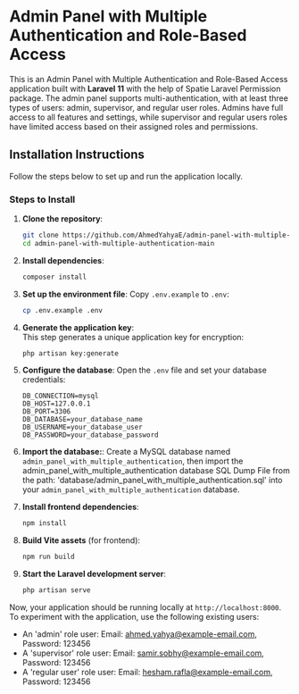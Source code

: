 # Admin Panel with Multiple Authentication and Role-Based Access

This is an Admin Panel with Multiple Authentication and Role-Based Access application built with **Laravel 11** with the help of Spatie Laravel Permission package. The admin panel supports multi-authentication, with at least three types of users: admin, supervisor, and regular user roles. Admins have full access to all features and settings, while supervisor and regular users roles have limited access based on their assigned roles and permissions.


## Installation Instructions

Follow the steps below to set up and run the application locally.


### Steps to Install

1. **Clone the repository**:
    ```bash
    git clone https://github.com/AhmedYahyaE/admin-panel-with-multiple-authentication.git
    cd admin-panel-with-multiple-authentication-main
    ```

2. **Install dependencies**:
    ```bash
    composer install
    ```

3. **Set up the environment file**:
    Copy `.env.example` to `.env`:
    ```bash
    cp .env.example .env
    ```

4. **Generate the application key**:  
    This step generates a unique application key for encryption:  
    ```bash
    php artisan key:generate
    ```

5. **Configure the database**:
    Open the `.env` file and set your database credentials:
    ```env
    DB_CONNECTION=mysql
    DB_HOST=127.0.0.1
    DB_PORT=3306
    DB_DATABASE=your_database_name
    DB_USERNAME=your_database_user
    DB_PASSWORD=your_database_password
    ```

6. **Import the database:**:
    Create a MySQL database named `admin_panel_with_multiple_authentication`, then import the admin_panel_with_multiple_authentication database SQL Dump File from the path: 'database/admin_panel_with_multiple_authentication.sql' into your `admin_panel_with_multiple_authentication` database.

7. **Install frontend dependencies**:
    ```bash
    npm install
    ```

8. **Build Vite assets** (for frontend):
    ```bash
    npm run build
    ```

9. **Start the Laravel development server**:
    ```bash
    php artisan serve
    ```

Now, your application should be running locally at `http://localhost:8000`. To experiment with the application, use the following existing users: 
- An 'admin' role user: Email: ahmed.yahya@example-email.com, Password: 123456
- A 'supervisor' role user: Email: samir.sobhy@example-email.com, Password: 123456
- A 'regular user' role user: Email: hesham.rafla@example-email.com, Password: 123456
